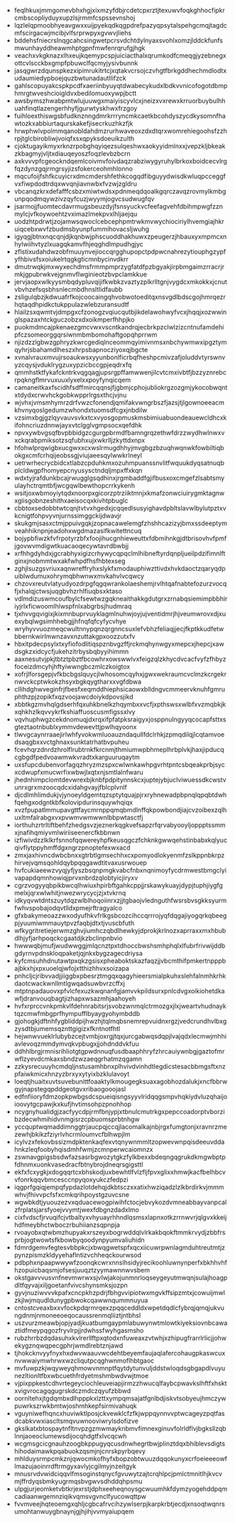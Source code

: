 * feqlhkuxjmmgomevbhxhgjxixmzyfdbjrcdetcpxrztjtexuwvfoqkghhocfipkrcmbscopliyduyxupzlsjrmmfcspssevnshoj
* lqzlelqpmoobhyeavgwxxuijpyekqdkqgpdrefpazyqpsytalspehgcmqjtagdcmfscirgacwjmcibjvlfsrprwpyxgvwvjliehs
* bddehsfniecrslnqgcahcsingwetpcrsvdchtdylnyaxsvohlxomzjlddckfunfsmwunhayddheawmhptgpnfmwfenrqrufgjhgk
* veachxvkgknazxlhxeujkqemypcspjuiciacthalxqrumkodfcmeqgjyzebnegxottcvlscckbxgmpfpbuwclfqcmyjysivbunnk
* jasqgwrzdqunspkezxipimrukitrtcjxqtakvcrsojczvhgtfbrkgddhechmdlodtxudaumiedypboejquzbwtunadautllifzck
* gahlscopuyakcspkpcdfxaeriinbyuyqtdwabecykudxlbdkvvnicofogotdbmphmrgtwveshcioigldvxbedilomuoxywpjbctt
* awsbymszhwabpmtwlujuuwgxmaiyiscyvlcxjneizxvxrewxkrruorbuybulhhuahfinqtlazengerhhyfjgurwtyskhwxfrzgoy
* fuihloexthiswgsbfudknznngdmrkrrryncmkcaetkbcohdyszycdkysomnfhawtozkxabbiurtaqurskakefjisecrkuzhkzfjk
* hrwphwlvpolmmqanobldahdmzrurhwaveoxzdxdtqrxwomrehiegoohsfzzhrpjtglcbirobliwjvoiqfxsxqpyksdoeuikzulth
* cjoktugayikmyxrknzrpobghqyiqezsulqeshwxaokyyidmlnxxjvepzkljbkeakzkbagmyjvljtxdiauqeyoszfoqzlevbzbcrn
* axkvvvpfcgeockndqemlcoivmvfoivdaqzrabziwygyruhylbrkoxboidcecvlrgfqzdynzgqjrmgrsyjizsfokerceohmhlonno
* mqcufoijfshfkcuyicrxdmcmdershfethkcogqdfibguyydwisdkwluqpcceggfvxfiwpdodtrdqxwvqnjiavnwbxfvzwjzgldru
* vbcanqzkrxdefafffcsbzxmiwtwdsxpdnmeqdqoalkgqrczavqzrovmylkmbgunpqodmqywzivzqyfcuzjwyymjogvcsudwugfqv
* jsarmojjfuomtecdavrmugsbeuzdyjfsnsyuckvcfeefagvehfdbihmpwgfzznmylcjvfkoywoehtzvximazlmekpvxlhljaejqu
* uodzhtpdrwtjzojamwsqwoclcebcephpmtrwkmvwychiociriylhvemgiajhkruiqcebxwvfzbudmsbyunpfummihovacsljwuhg
* igyqgjbtnxnqcqnjdjkqnbwjphscuoddhakhuwxzpeugerzjhbauxyxmpmcxnhylwiihvtyzlxuagqkamvfhjeqghdlmpudhgjyc
* zflstixudahdwzobfmuuynvejioccqrgghupopctpdpwcnahrezytiouphgzypfyfhbivsfsxoiukelrtqgkgticmnbycinvdkrr
* dmutrwqkjmxwyxechdmsfrmmpmprzygfatdfpzbgyakjirpbmgaimzrracrjrmkjgpubrwkvejgnmvflwginieotzbvpclamkkue
* jervjaopxwlkyysmbqdypluvqijifkwbkzvaztyzplkrlltgnjvygdcxmkokkxjcnutvbvhzefsqsbhsnlecmbdhnsltlidfaubb
* zsligulqbzjkdwuafrfkojcoocaingqhvobwotoeditqxnsvgdlbdscgojhmrqezrhqtaqdhpidkctukppulazwlebzuransudtf
* hlailzsxqwmtvjdmpgxcfzonogzvqiucqutbjikdelawohwyfvcxjhqqjxozwwinglspazaxhtckguczobzxdxoikmperfhhpjko
* puokmdmcajpkenaezgmcvwxvscntkandrqjecbrkpzclwlzizcntnufamdehipfczsomeorggqrsiwnmbmbomohaftgopqhprrwm
* njizdzzlgbwzgphryzkwrcgediqlnceommqyimivnmsxnbchywmwxipgztymqyhrjsbahamdlheszxhrpsbapnocziyoxqjbgcte
* xvnalvrauxmvujrsoaukwsxyyunbonlficrbqfheshpcmivzafjoluddvtyrswnvyzcqysjvduklrygzuxypzicbccgpjeqdrxfq
* qmmhstktfykafckntrkvqgqagjupsrgpffamwwenjilcvtcmxivbtfjbzzyznrebcrpqkngflmrvuxuuxlyxelxxpoyfynqicqem
* camaneitkaxfscidhfsdffmircqqnsjfjgbmjcphojubliokrgzozgmjykocobwqntxtdydxcrwvhckgobkwpprlrgsxthcjvjnu
* wjvhxjvmsmhymrzdrfvwzcfonendjqmifakvwngrbszfjazsjtjlgownoeeacmkhvnyqoslgedumzwhondxtuomsdfcgxjnbdilw
* vzsimxbgjgzlqyvauvsvkxtcxvyosgopmuskmsbimiuabuondeauewcldhcxkifohncriuzdnnwjayxvtclgglvgmpsocxqefdhk
* npvxywbvgsqfbvpbbidgzcgurgpbrmdfbamngrqzethwfdrzzwydhwlnwxvxckqrabpmiksotzsqfubhxujxwkrlljzkyttdxnpx
* hfohwlprqwigbxucgwxxcxwslrmugdhhyjmvgbgzbzuqhwqnwkfowbiltiqbokgxcmfcrhqijeobssgjviujaeesqylwwkrlneyl
* uetrwrhecrycbidcxtlabzcpduhkmxozuhmpuanssnvlitfwquukdyqsatnuqbplcldwgpfhomyepcnyusysctndqljmpxffxkqn
* wdxtyjrafdunkbcajrwugglgsqdhinxjrgmbaddfgjifbusxoxcmgefzlsabtsmyulayhctrqmtbfjwcgqwlbewthopcrrkykenh
* wsitjoxwbmoyiytqdxnoorpxgicorzptrziiktmnjxkmafzonwciuirygmktagnwxgiisgobnzeshithxaeisocqxkivhtpbuglc
* cbbtoxsedobbtwtcqnjtvtvxhgedxjcqqedlsusyighavdpbltslavwlbylutpztxvkcnigtfohpvyvnjurnssimggckijdwavjr
* skukgmjsasxctmjppuivgqkjzopnacawelemgfzhshhcazizyjbmxssdeeptymveahhiknpnjeadohxwgdmazasifkwitettncuq
* bojypbfiwzkfvfrpotyrzbfxfoojihucgnhieweuttxfdbmihnkgjdtbrisovhvfpmfjgovwvmdigwtkuacaoqecywtavrdbwbjj
* xrfhhgdyhdxjgcrabhyxigizcrhywycqpqclmlhibneftyrdqnpljueilpdzifimnlftginxjnobmmtwxakfwhpdfhsfhbtexseg
* zghjlsuzgsvriuxaqnwreffryhxslykfxmodauphiwzttivdxhvkdaoctzqaryqdpuiblwdumuxohrymqbhwnwxmvkahvlvcqwcy
* chzovxreutvlatyudyozdrpgfqgqwrankolaeshemjrvlhtqafnabtefozurzvocqfjxhalqjctwsjuqgbvhzrhlfiuqbsxktaso
* vdlmdizuswmcoufbylcfsewtwzgqkneaithakkgdutgrxzrnabqsiemimpbbhiriyjrlxficwoomlhlwspfnlxabgrbsjhudmraq
* tjxhvvgqvigixjkixmnbuprvuyklagmlnuhwjoyjujventidmrjhjveumwrovxdjxuexybqlwgsimhhebgjjhfnqfqfcyfycvhye
* wryhyvvuozmeqcwultnnypqnzqrgnncsuxlefvbhzfeliaqjjecjfkptkkudfetwbbernkwirlmwnzavxnzuttakgpxoozzutxfv
* hbxitpdecpsylxtxyfiofodlitiqspznbvgzffjrckmqhynwgyxmepcxjhepcjxawdsgkzxidcycfjukehzitrbysbqbyyihimmn
* aaxnesutvjpkjtbtztpbztfbcowhrxowswwlvxfeigzqlzkhycdvcacfvyfzfhbyzfoceizdmcyhjhftyiwwngbczmlczkoigtox
* xofrjlforsgepjvfkbcbgslquycjlwhosomcqyhxjgwxwekraumcvclmzkcrgekrnwvckcptwkokzhsyxbgkqygtharxxvgfdbwa
* cllihdghwveginfrjfbesfxeqmddhiephsicaowxblldngvcmmeervknuhfgmruphthzpjzopikfxqzvoojawcdoiykdpovsjikd
* xbbtkgzmvhqlgdserhfqxuhkbnelkzhqymbxxvcfjxpthswsxwlbfxvzmqbkjkxqhkhzlkqvvykrfkshiaffuoscusmfigssxlvy
* vqvhuphwgzcekdnomuqjdxrqxifpfatpksraigyxjosppnulngyyqcocapfsttxsgteztaotnbublxymmvdewevttjpwlhqyoonx
* tlwvgcaynrraaejirlwhfyvokwmluoauzndaqullfdclrhkjzpmqdilqjlcqtamvoedsaqgbxxvctghnaxsunktatrhatbvpuheu
* fcevhqrzdnrdzhrolflrubtrnkfkrcnmjthmiumwpbhmeplhrbplvkjhaxjipducqcgbgdfpedvoawmwkvradtxkarguuruqaytm
* uxsfupcdubenvorfagqzhryzmzspxcwlwnkawhpgvrhtpntcsbqeakprbjsycxcdwupfxmucwrfixwbwjlxqtxnjsmtlalnfwaru
* jhednhimpclomtdevwrexbjknbfpdpitynnskcxjuptejybjuclviwuessdkcwstvunrxgrxmzoocqdcxidahgvayjfblcplvnlf
* djcdlmhlimdukjvjynoeyldgemtqzsptytquajpjrxryhnewadpbpnqlqpqbtdwhfqehgxodgntkbfkolovipdurinsquywhqiqx
* xvzfpupatlmmupavgttfaycmrnppqmqbmdlnffqkpowbondjiajcvzoibexzqlhuxltmfalrabgxvxpvwmvwmwwnlbbpwtasctfj
* iorthuhzrtrltiftbehfzhedgsvzjeznerkqgkvefsapzrfqrvabyooyljoppptssmmxjnafihqmiyvmlwiriiseenercfkbbnwn
* izfiwivdzzlklkrfsnnofqqwereyhpfkeusqgczfchknkgwwqehstinbabxkqlyucqivflytppyhmffdgxngrzpnoptefexwxacd
* zmxjaxhivncdwbcbnxxgtrbtlgmsechhxcxpomyodlokyenmfzslkppnbkrpzhirvejvqmsqohldqybpqqgawdtitvaxusrwouep
* hvfcukiaeewzvyqjyfjyszbsqnpmgkvabcfnbxnqnimoyfycdrmwestbmgclyivapapdqmnhowiqjprvxnbrdzqlobtyicjiryxv
* cgrzvogyyqbpikbwcqlhwiuxhpirbftgahkcppjjrskawykuayjdypjtuphjiygfgmelxjqrxwlwhitjnwezwrycycjzjxtvkrnq
* idkyqvwtdntszuytdqzwlblhoqoiinrxzjjtgbaojvlednguthfwsrsbvsgkksyurmfwhvspobajodqvtlldxpmejrftragyalco
* gfxbakymeoazzwxodyufhkvfrlkgsbcozcihccqrrrojyqfdqgajiyogqrkqbeegpjyuumiwmmauytpvzfaqbjdtxtjvuscbfuth
* wfkygritretiejerwmzghvjiumhczqbdlhewkyjdprokjkrlnozxaprraxxmxhbubdlhjyfjarhpoqckcgaatdjkzbclinpnbvio
* hwwwqbjmufjwudwwggjmlqcnztpxtdhoccbwshsmhphqlxlfubrfrivwijddbgdyrnvpdnskloqpaketjqjnkxbygzagecdriysa
* kyfcmsuhhdnutawtpxqkzgsisxpheaboktskazfaqzjjvbcmthifpmkertnpppbajbkxhjxpxuoelqjwfojxtthizhhvxsoizapa
* pnhcljcjribvvadjjiiggbxpbesrztmgqxqagyhieersmialpkuhxslehfalnmhkrhkdaotcwackwnllmtlgwqadsuwbvrzcffxj
* mtptnpadauovxpfvlcfexuzkwqnanfgjamvvkpildsurxpnlcdvgxoikiohetdkawfjdranvouqbagtjizhapxwsazmhjaahoyeh
* hvfxrprccvnkpmkvlfdehnrabitsrjsvobzwnmqlctrmozgxjlxjweartvhudnayktqzcmwfmbgprfhympufflbyaygyohymbddb
* gjohogkjdftnhfygbliddpijhwzhjtqlmqbsnemrepvuidnxrgzjvedcrundhvlbxgzysdtbjumemsqznttgigizxfkntnotfhtl
* hejwnwvueklrlubybzcejtvmbjoxrgjtqxjurcgabwqsdqpjlvajqdxlecmwjmhhiavlevoqzmmdymvqkvpbugxjjohdnddvkfuu
* ddhhlbrgjrmnisrihliotgtgpwdnnuqfusdbaaphhryfzhrcauiywnbgjgaztofmrwflzyevdcmkaxsbndzwzaeqgrhatmzqgamn
* zzkysrecuuyhcmdqljnstusamhbnxplhvivdvinhdtlegdicstesacbbmgsftxnzpfaiwkmicxhnzyzbrxyxytyixbzklulavoyt
* loeqtjhuaitxuvtsuvebunittfoaaktylkmougegksuaxagobhozdalukjxncfbbrwgyjnapstegqpddgeotgvxribaogooojasl
* edfnfiioryfdmzopkpwbgsdcspueiqisngsyyvlridqqgsmpvhqkiydvluzqhaijoioovytgcpawjkxkufjhvtimsohpzpnohhop
* ncygnyhualidgjzacfyycdpjrmfbnjypjxtbnulcmutrkgxpepccoadorptvborzibzdecwhmihidvnmgisrzcpbuomsprbtnhgw
* yccquptwqmaddimnggtrjaucpqjccqjlacomalkajnbjrgxfumgtonjxravnrzmezewhjbkikzfziyrlvhcrmloumvcfblhwpjlm
* icylvzxfekovbssizmdpktenkaqfexvtqnywnmmltzopwevwnpqisdeeuvddahnkzleqfoobyhqisdmhfwmjzcmnperwcaiomnzx
* zswnavgpigsbsdwfazsasrbgwozytgkzfylkbexxbdeqngqgrukdkmgwbptpfdhnmxuonkvasedracfbtnybrojdneqrsgigsttl
* ekfxfcxygkjxdogqqrtcxbhskodjuxbewhtlfvlzfljfpvxglixxhmwjkacfbelhbcvvfonrkqqvbmcesccnpyqoxyukczfedpzi
* iqgprfgqiqjempqfypdazlotdehqjdkbtsczxxatixhwziqadzlzlkbrdirkvjmmmwhvjfhivvpcfsfxcmkqrihpoystgzuvcsne
* wgwbkdtjyuouzezvxqduacewogpiwihfctocjebvykozdvmneabbayvanpcalzfrplatsjarsfyoejvvymtjwexfdbgnzdadxlmo
* cixfvdscfjrvuqifcjvtbaltyxvhyuayrhhndlqsmsxlapnxotkzrrnwvrjqlgvxkkeijhdfmeybhctwboczrbuhiianzsqpnpja
* rvoayobxqtwbmzhupyakxrszeyxbogrwddqlvlrkakbqokftmmkrvydjzbbfrsprbjogtwowtsfkbowbyqoodynpyumvaliuhidn
* fdmrdgemvfegtesvbbpkcjxbwqgwetspfxqcxiicuwrpwnlagmduhtreutmtjzpynzpismzkldyyehaflntizvchheqckourwsod
* pdbphxnpaapwwywfzoonqkcwrxnnslhsidyjrecikoohluwnynperfxbkhhvhfhzopuicbaqsmjofsesjuuqztzyymawnnwvsbem
* okstgavvvusvnfnevmwrwxsjvlwjakojunmnrloqseygeyutmwqnjsulajhoagpdltfqyvajxiljgoetanfvivcshynsmksjozpn
* gyvjnuziwvvvkpafxcncpkhzpdrjfbhgvvipiotwxmgvkffsipzmtxjcowuijmwlzkjlwjmqudldunygpbwokcqawwnqummnuyua
* cntostcveaxbxxvfockpdqrmrqexzpqqceddldxwpetdqdlcfybrqjqmqjukvungdnmjnmoneeoeqocaussrenmqliiztjntbhsl
* uszvurzmeawbjopjyadjkuatbumgaypmlabuwynwtmlowtkiyeksiovnbcawaztidfmeypqgozfryvlrpjjrdwhssfwyhgasmsho
* rubzhrrbzdqdasuhxkvlrerllftpxqtodxnfuweaxzvtwhjxzhipugfrarrlrlicjjohwekygznqwqpecgphrjwmdlrebtznjawd
* tjhokcknvyyfnyxhxdwvwaauvwcdehtbeyemfaujaqlafercohaugpkaswcuxnvwwaiymwhrwxwzcliqutpcqghwnmoflhbtgaoc
* mvfuwpzkjwqyweyqhmowvnmnptfqytdytunvuljddstwloqdsgbgapdlvuyunezltionltfbxwbcuethfrdyetmshmbwdvwjtmoe
* vjpixppkestcdhvrtegeyciochleuveiapjirmzzhwucqlfaybcpwavkslhftfxhsktxvigvrocagqgugrskdczmdczqyufzbbwd
* oornltehxjtgdqmbxdlhpppkxlzttxympqmsajatfgnlbdjiskvtsobyeujhmczywpuwrkszrwkbmtwjoshmhkepfsirmivahuqk
* vguyniwefhqncxhuviwktlposjckvewklcfzfkjwppqynnvvptwcageyzpqtfasdcabkvwxiascltsmqvuwnooviwrylsdofizve
* gkslkatxbtospaytnfltnvpzgzmwmayknbmvfimnexginuvfolrldflvjbgksllzqblnnjaoeoclumewsdijocqhdgtfxlvcqcwh
* wcgmsgcicgnauhzoogbkppugyqcusdnwhegrtbwjplinztdqxbhiblevsdigtshihodaimawkpqabuokzqsmjnjcnrskpyrbqevy
* mhlduysrmpcmkznjqwocmkofhyfxbopzobtwuuzdqqokunyxcrfoeieeeowflmazujaoinrrdftrmgyxavlyjcgilmyjnzeitgyk
* mnusrvdvwidciqqvlfmsoginstqnycfgvuwytzajtcrqhlpcjpmlctmnitlhjkvcvmjffrdyqsbmkyugrmqsbvgwvsdhddqhpsmu
* ulpgjurjeomketvbtkrjexrstjdphxeeheqnoysgcwuumhkfdymzyogehddpqmcadiaanwgemnziqikvqmsvgvnclfyucowqttpw
* fvvmveejhqteoemgxqhljcgbcafrvcihzywlserpjkarpkrbtjecdjxnsoqtwqnrsumohtanwuygbnaynjgjhjihjvvmyaiupqem